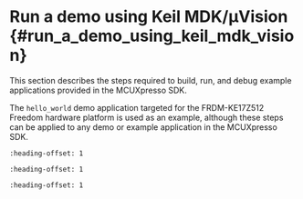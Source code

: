 # Run a demo using Keil MDK/μVision {#run_a_demo_using_keil_mdk_vision}

This section describes the steps required to build, run, and debug example applications provided in the MCUXpresso SDK.

The `hello_world` demo application targeted for the FRDM-KE17Z512 Freedom hardware platform is used as an example, although these steps can be applied to any demo or example application in the MCUXpresso SDK.


```{include} ../topics/keil_install_cmsis_device_pack.md
:heading-offset: 1
```

```{include} ../topics/keil_build_an_example_application.md
:heading-offset: 1
```

```{include} ../topics/keil_run_an_example_application.md
:heading-offset: 1
```

